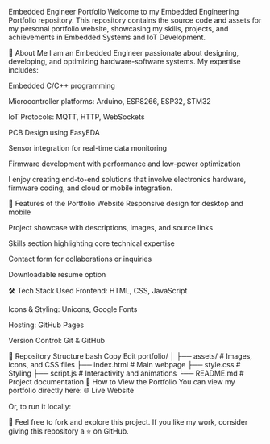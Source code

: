 Embedded Engineer Portfolio
Welcome to my Embedded Engineering Portfolio repository.
This repository contains the source code and assets for my personal portfolio website, showcasing my skills, projects, and achievements in Embedded Systems and IoT Development.

🚀 About Me
I am an Embedded Engineer passionate about designing, developing, and optimizing hardware-software systems.
My expertise includes:

Embedded C/C++ programming

Microcontroller platforms: Arduino, ESP8266, ESP32, STM32

IoT Protocols: MQTT, HTTP, WebSockets

PCB Design using EasyEDA

Sensor integration for real-time data monitoring

Firmware development with performance and low-power optimization

I enjoy creating end-to-end solutions that involve electronics hardware, firmware coding, and cloud or mobile integration.

🌟 Features of the Portfolio Website
Responsive design for desktop and mobile

Project showcase with descriptions, images, and source links

Skills section highlighting core technical expertise

Contact form for collaborations or inquiries

Downloadable resume option

🛠️ Tech Stack Used
Frontend: HTML, CSS, JavaScript

Icons & Styling: Unicons, Google Fonts

Hosting: GitHub Pages

Version Control: Git & GitHub

📂 Repository Structure
bash
Copy
Edit
portfolio/
│
├── assets/          # Images, icons, and CSS files
├── index.html       # Main webpage
├── style.css        # Styling
├── script.js        # Interactivity and animations
└── README.md        # Project documentation
📌 How to View the Portfolio
You can view my portfolio directly here:
🌐 Live Website

Or, to run it locally:

🔹 Feel free to fork and explore this project.
If you like my work, consider giving this repository a ⭐ on GitHub.

